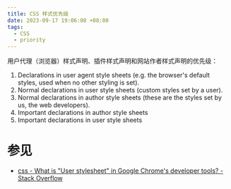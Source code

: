 ```yaml
---
title: CSS 样式优先级
date: 2023-09-17 19:06:08 +08:00
tags:
  - CSS
  - priority
---
```


用户代理（浏览器）样式声明、插件样式声明和网站作者样式声明的优先级：

1.  Declarations in user agent style sheets (e.g. the browser's default styles, used when no other styling is set).
2.  Normal declarations in user style sheets (custom styles set by a user).
3.  Normal declarations in author style sheets (these are the styles set by us, the web developers).
4.  Important declarations in author style sheets
5.  Important declarations in user style sheets

# 参见

- [css - What is "User stylesheet" in Google Chrome's developer tools? - Stack Overflow](https://stackoverflow.com/questions/24465939/what-is-user-stylesheet-in-google-chromes-developer-tools)
